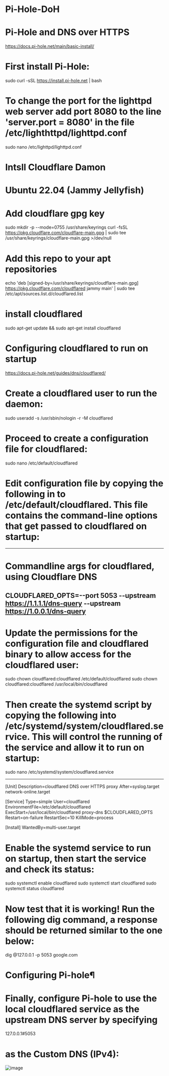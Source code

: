 # Pi-Hole-DoH
# Pi-Hole and DNS over HTTPS
https://docs.pi-hole.net/main/basic-install/

# First install Pi-Hole:
sudo curl -sSL https://install.pi-hole.net | bash

# To change the port for the lighttpd web server add port 8080 to the line 'server.port = 8080' in the file /etc/lighthttpd/lighttpd.conf
sudo nano /etc/lighttpd/lighttpd.conf

# Intsll Cloudflare Damon 
# Ubuntu 22.04 (Jammy Jellyfish)
# Add cloudflare gpg key
sudo mkdir -p --mode=0755 /usr/share/keyrings
curl -fsSL https://pkg.cloudflare.com/cloudflare-main.gpg | sudo tee /usr/share/keyrings/cloudflare-main.gpg >/dev/null

# Add this repo to your apt repositories
echo 'deb [signed-by=/usr/share/keyrings/cloudflare-main.gpg] https://pkg.cloudflare.com/cloudflared jammy main' | sudo tee /etc/apt/sources.list.d/cloudflared.list

# install cloudflared 
sudo apt-get update && sudo apt-get install cloudflared

# Configuring cloudflared to run on startup 
https://docs.pi-hole.net/guides/dns/cloudflared/

# Create a cloudflared user to run the daemon:
sudo useradd -s /usr/sbin/nologin -r -M cloudflared

# Proceed to create a configuration file for cloudflared:
sudo nano /etc/default/cloudflared
# Edit configuration file by copying the following in to /etc/default/cloudflared. This file contains the command-line options that get passed to cloudflared on startup:
---------
# Commandline args for cloudflared, using Cloudflare DNS
CLOUDFLARED_OPTS=--port 5053 --upstream https://1.1.1.1/dns-query --upstream https://1.0.0.1/dns-query
---------

# Update the permissions for the configuration file and cloudflared binary to allow access for the cloudflared user:
sudo chown cloudflared:cloudflared /etc/default/cloudflared
sudo chown cloudflared:cloudflared /usr/local/bin/cloudflared

# Then create the systemd script by copying the following into /etc/systemd/system/cloudflared.service. This will control the running of the service and allow it to run on startup:

sudo nano /etc/systemd/system/cloudflared.service

---------

[Unit]
Description=cloudflared DNS over HTTPS proxy
After=syslog.target network-online.target

[Service]
Type=simple
User=cloudflared
EnvironmentFile=/etc/default/cloudflared
ExecStart=/usr/local/bin/cloudflared proxy-dns $CLOUDFLARED_OPTS
Restart=on-failure
RestartSec=10
KillMode=process

[Install]
WantedBy=multi-user.target


# Enable the systemd service to run on startup, then start the service and check its status:
sudo systemctl enable cloudflared
sudo systemctl start cloudflared
sudo systemctl status cloudflared

# Now test that it is working! Run the following dig command, a response should be returned similar to the one below:
dig @127.0.0.1 -p 5053 google.com


# Configuring Pi-hole¶
# Finally, configure Pi-hole to use the local cloudflared service as the upstream DNS server by specifying 
127.0.0.1#5053 
# as the Custom DNS (IPv4):

![image](https://github.com/Spadinww/Pi-Hole-DoH/assets/51522675/5df13b45-0e8c-40d6-b2c0-1f812f7f1ab3)
